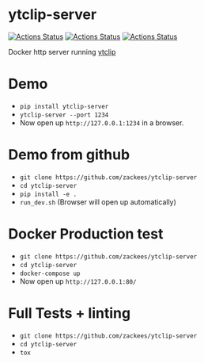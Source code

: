 # ytclip-server

[![Actions Status](https://github.com/zackees/ytclip-server/workflows/MacOS_Tests/badge.svg)](https://github.com/zackees/ytclip-server/actions/workflows/push_macos.yml)
[![Actions Status](https://github.com/zackees/ytclip-server/workflows/Win_Tests/badge.svg)](https://github.com/zackees/ytclip-server/actions/workflows/push_win.yml)
[![Actions Status](https://github.com/zackees/ytclip-server/workflows/Ubuntu_Tests/badge.svg)](https://github.com/zackees/ytclip-server/actions/workflows/push_ubuntu.yml)


Docker http server running [ytclip](https://github.com/zackees/ytclip)

# Demo

  * `pip install ytclip-server`
  * `ytclip-server --port 1234`
  * Now open up `http://127.0.0.1:1234` in a browser.

# Demo from github

  * `git clone https://github.com/zackees/ytclip-server`
  * `cd ytclip-server`
  * `pip install -e .`
  * `run_dev.sh` (Browser will open up automatically)

# Docker Production test

  * `git clone https://github.com/zackees/ytclip-server`
  * `cd ytclip-server`
  * `docker-compose up`
  * Now open up `http://127.0.0.1:80/`

# Full Tests + linting

  * `git clone https://github.com/zackees/ytclip-server`
  * `cd ytclip-server`
  * `tox`